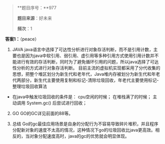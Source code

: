 > **题目序号：**977
>
> **题目来源**：好未来 
>
> **频次**：1

**答案1：**（peace）

1) JAVA
   java语言中选择了可达性分析进行对象存活判断，而不是引用计数，主要也是因为java中软引用、弱引用、虚引用等多种引用方式使用引用计数并不能进行有效的存活判断，同时为了避免循环引用的问题，所以java选择了可达性分析的方式进行对象存活判断。
   目前主流的虚拟机实现都采用了分代收集的思想，把整个堆区划分为新生代和老年代，Java堆内存被划分为新生代和年老代两部分，新生代主要使用复制和标记-清除垃圾回收，年老代主要使用标记-整理垃圾回收算法

- 在java中触发垃圾回收的条件是：
  cpu空闲的时候；
  在堆栈满了的时候；
  主动调用 System.gc() 后尝试进行回收；

2) GO
   GO的GC详见前面的88等。

3. 总结
   Go的gc最佳应用场景是自身的分配行为不容易导致碎片堆积，并且程序分配新对象的速度不太高的情况，这种情况下go的垃圾回收比java更高效。相反的，当对象分配速度高时，java的gc的优势就会明显体现。